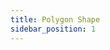 ```yaml
---
title: Polygon Shape
sidebar_position: 1
---
```


<DarumaPlayer src='https://raw.githubusercontent.com/verygoodgraphics/resource/main/feature/geometry__daruma/geometry__polygon_shape.daruma' />
